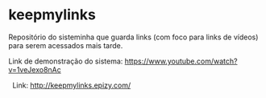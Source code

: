 # keepmylinks
Repositório do sisteminha que guarda links (com foco para links de vídeos) para serem acessados mais tarde.

Link de demonstração do sistema: https://www.youtube.com/watch?v=1veJexo8nAc

&nbsp;
Link: http://keepmylinks.epizy.com/
